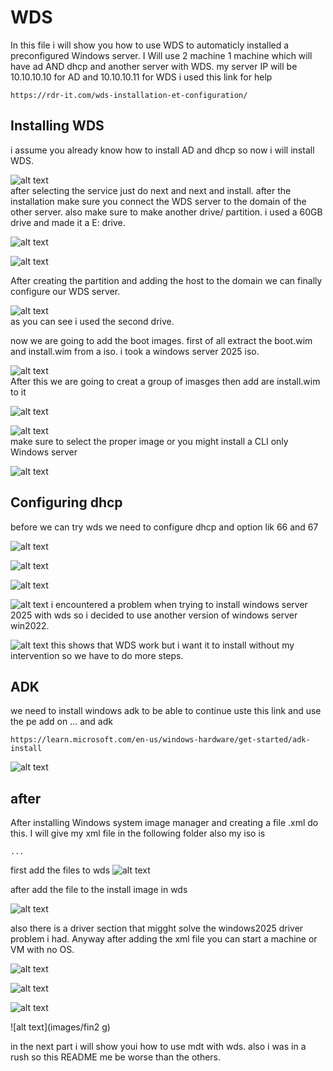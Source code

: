 # WDS
In this file i will show you how to use WDS to automaticly installed a preconfigured Windows server. I Will use 2 machine 1 machine which will have ad AND dhcp and another server with WDS.
my server IP will be 10.10.10.10 for AD and 10.10.10.11 for WDS
i used this link for help
```
https://rdr-it.com/wds-installation-et-configuration/
```
## Installing WDS 
i assume you already know how to install AD and dhcp so now i will install WDS. 

![alt text](images/downloadingwds.png)<br>
after selecting the service just do next and next and install. after the installation make sure you connect the WDS server to the domain of the other server. also make sure to make another drive/ partition. i used a 60GB drive and made it a E: drive.

![alt text](images/partition.png)

![alt text](images/partition2.png)

After creating the partition and adding the host to the domain we can finally configure our WDS server.

![alt text](images/WDS1.png)<br>
as you can see i used the second drive.

now we are going to add the boot images. first of all extract the boot.wim and install.wim from a iso. i took a windows server 2025 iso.

![alt text](images/WDS2.png)<br>
After this we are going to creat a group of imasges then add are install.wim to it

![alt text](images/WDS3.png)<br>

![alt text](images/WDS4.png)<br>
make sure to select the proper image or you might install a CLI only Windows server

![alt text](images/WDS5.png)<br>


## Configuring dhcp
before we can try wds we need to configure dhcp and option lik 66 and 67 

![alt text](images/dhcp1.png)<br>

![alt text](images/dhcp2.png)

![alt text](images/dhcp4.png)

![alt text](images/WDSspecialproblem.png)
i encountered a problem when trying to install windows server 2025 with wds so i decided to use another version of windows server win2022.

![alt text](images/WDS6.png)
this shows that WDS work but i want it to install without my intervention so we have to do more steps.

## ADK
we need to install windows adk to be able to continue uste this link and use the pe add on ... and adk
```
https://learn.microsoft.com/en-us/windows-hardware/get-started/adk-install
```
![alt text](images/adk1.png)
 
## after
After installing Windows system image manager and creating a file .xml do this. I will give my xml file in the following folder also my iso is 
```
...
```

first add the files to wds
![alt text](images/wds7.png)

after add the file to the install image in wds

![alt text](images/wds8.png)

also there is a driver section that migght solve the windows2025 driver problem i had.
Anyway after adding the xml file you can start a machine or VM with no OS.

![alt text](images/auto.png)

![alt text](images/auto2.png)

![alt text](images//fin1.png)

![alt text](images/fin2
g)

in the next part i will show youi how to use mdt with wds. also i was in a rush so this README me be worse than the others.